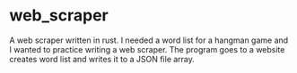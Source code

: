 # web_scraper
A web scraper written in rust. I needed a word list for a hangman game and I
wanted to practice writing a web scraper. The program goes to a website
creates word list and writes it to a JSON file array.
